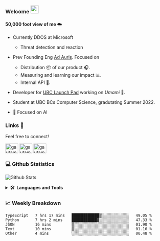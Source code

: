 ### Welcome <a href="https://www.gautamkrishnar.com/"><img src="https://media.giphy.com/media/hvRJCLFzcasrR4ia7z/giphy.gif" width="25px"></a>

#### 50,000 foot view of me  ☁️

- Currently DDOS at Microsoft
    - Threat detection and reaction

- Prev Founding Eng [Ad Auris](https://www.ad-auris.com/). Focused on
    - Distribution 📦  of our product 🎧.
    - Measuring and learning our impact 📊.
    - Internal API 🔌.
- Developer for [UBC Launch Pad](https://ubclaunchpad.com/) working on *Umami* 🍜. 
- Student at UBC BCs Computer Science, gradutating Summer 2022.
<!-- Will update with link when deployed :) -->
- 🌱 Focused on AI

### Links 🔗

Feel free to connect!

<p align="left">
 <a href="https://twitter.com/Koben_Kao" target="blank"><img align="center" src="https://www.vectorlogo.zone/logos/twitter/twitter-icon.svg" alt="gautamkrishnar" height="30" width="40" /></a>
<a href="https://www.linkedin.com/in/nick-kao-468540174/" target="blank"><img align="center" src="https://www.vectorlogo.zone/logos/linkedin/linkedin-icon.svg" alt="gautamkrishnar" height="30" width="40" /></a>
<a href="https://github.com/NicholasKao1029/NicholasKao1029" target="blank"><img align="center" src="https://www.vectorlogo.zone/logos/github/github-icon.svg" alt="gautamkrishnar" height="30" width="40" /></a>

<!-- TODO: personal website -->

<!-- TODO: add project to highlight -->

<!-- TODO: Blockchian information for funsies maybe public address and ways to interact with contract -->
### :computer: Github Statistics
![Github Stats](https://github-readme-stats.vercel.app/api?username=NicholasKao1029&show_icons=true&theme=radical)

<!--
<p align="center"> <img src="https://github-readme-stats.vercel.app/api?username=NicholasKao1029&show_icons=true&theme=radical" alt="NicholasKao1029" />
-->

<!--Creds: https://www.vectorlogo.zone/-->
<details>
  <summary><b>🛠️&nbsp;&nbsp;Languages&nbsp;and&nbsp;Tools</b></summary>
  <br/>
<p align="center">
      <img src="https://www.vectorlogo.zone/logos/python/python-icon.svg" alt="python" width="55" height="55"/>
      <img src="https://www.vectorlogo.zone/logos/nodejs/nodejs-icon.svg" alt="Nodejs" width="55" height="55"/>
      <img src="https://www.vectorlogo.zone/logos/git-scm/git-scm-icon.svg" alt="GIT" width="55" height="55"/> 
      <img src="https://www.vectorlogo.zone/logos/docker/docker-official.svg" alt="docker" width="60" height="50"/>
      <img src="https://www.vectorlogo.zone/logos/postgresql/postgresql-icon.svg" alt="postgresql" width="45" height="55"/>
      <img src="https://www.vectorlogo.zone/logos/mysql/mysql-icon.svg" alt="mysql" width="45" height="55"/>
      <img src="https://www.vectorlogo.zone/logos/google_cloud/google_cloud-icon.svg" alt="google_cloud" width="45" height="55"/>
      <img src="https://www.vectorlogo.zone/logos/github/github-icon.svg" alt="github" width="45" height="55"/>
      <img src="https://www.vectorlogo.zone/logos/mongodb/mongodb-icon.svg" alt="mongodb" width="45" height="55"/>
      <img src="https://www.vectorlogo.zone/logos/atlassian_jira/atlassian_jira-icon.svg" alt="atlassian_jira" width="45" height="55"/>
      <img src="https://www.vectorlogo.zone/logos/w3_html5/w3_html5-icon.svg" alt="w3_html5" width="45" height="55"/>
      <img src="https://www.vectorlogo.zone/logos/heroku/heroku-icon.svg" alt="heroku" width="45" height="55"/>
      <img src="https://www.vectorlogo.zone/logos/djangoproject/djangoproject-icon.svg" alt="djangoproject" width="45" height="55"/>
      <img src="https://www.vectorlogo.zone/logos/neovimio/neovimio-icon.svg" alt="neovimio" width="45" height="55"/>
      <img src="https://www.vectorlogo.zone/logos/google_analytics/google_analytics-icon.svg" alt="google_analytics" width="45" height="55"/>
      <img src="https://www.vectorlogo.zone/logos/mochajs/mochajs-icon.svg" alt="mochajs" width="45" height="55"/>
      <img src="https://www.vectorlogo.zone/logos/chaijs/chaijs-icon.svg" alt="chaijs" width="45" height="55"/>
      <img src="https://www.vectorlogo.zone/logos/typescriptlang/typescriptlang-icon.svg" alt="typescriptlang" width="45" height="55"/>
      <img src="https://www.vectorlogo.zone/logos/expressjs/expressjs-icon.svg" alt="expressjs" width="45" height="55"/>
      <img src="https://www.vectorlogo.zone/logos/reactjs/reactjs-icon.svg" alt="reactjs" width="45" height="55"/>
      <img src="https://www.vectorlogo.zone/logos/google_cloud_run/google_cloud_run-icon.svg" alt="google_cloud_run" width="45" height="55"/>
      <img src="https://www.vectorlogo.zone/logos/amazon_aws/amazon_aws-icon.svg" alt="amazon_aws" width="45" height="55"/>
      <img src="https://www.vectorlogo.zone/logos/microsoft_azure/microsoft_azure-icon.svg" alt="microsoft_azure" width="45" height="55"/>

</p>

</details>


<!-- <details> -->
<!--   <summary><b>📈&nbsp;&nbsp;Language&nbsp;/&nbsp;Framework stats</b></summary> -->
<!--   <br/> -->
<!--   <a href='https://profile.codersrank.io/user/gautamkrishnar/'> -->
<!--   <img src='http://cr-skills-chart-widget.azurewebsites.net/api/api?username=gautamkrishnar&padding=30&skills=angular,batchfile,c,C%23,coffeescript,dart,go,html,json,java,javascript,less,mysql,php,pandas,perl,python,reactjs,scss,shell,svelte,swift,typescript,vue'> -->
<!--   </a> -->

<!-- </details> -->

### 📈 Weekly Breakdown
<!--START_SECTION:waka-->

```text
TypeScript   7 hrs 17 mins   ████████████▒░░░░░░░░░░░░   49.05 %
Python       7 hrs 2 mins    ███████████▓░░░░░░░░░░░░░   47.33 %
JSON         16 mins         ▒░░░░░░░░░░░░░░░░░░░░░░░░   01.90 %
Text         10 mins         ▒░░░░░░░░░░░░░░░░░░░░░░░░   01.16 %
Other        4 mins          ░░░░░░░░░░░░░░░░░░░░░░░░░   00.48 %
```

<!--END_SECTION:waka-->
